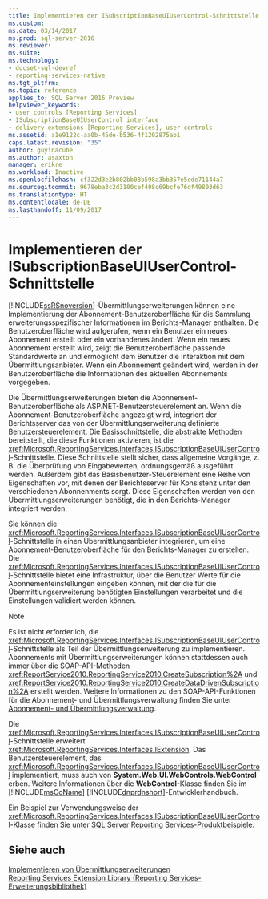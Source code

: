 ```yaml
---
title: Implementieren der ISubscriptionBaseUIUserControl-Schnittstelle | Microsoft-Dokumentation
ms.custom: 
ms.date: 03/14/2017
ms.prod: sql-server-2016
ms.reviewer: 
ms.suite: 
ms.technology:
- docset-sql-devref
- reporting-services-native
ms.tgt_pltfrm: 
ms.topic: reference
applies_to: SQL Server 2016 Preview
helpviewer_keywords:
- user controls [Reporting Services]
- ISubscriptionBaseUIUserControl interface
- delivery extensions [Reporting Services], user controls
ms.assetid: a1e9122c-aa0b-45de-b536-4f1202875ab1
caps.latest.revision: "35"
author: guyinacube
ms.author: asaxton
manager: erikre
ms.workload: Inactive
ms.openlocfilehash: cf322d3e2b802bb08b598a3bb357e5ede71144a7
ms.sourcegitcommit: 9678eba3c2d3100cef408c69bcfe76df49803d63
ms.translationtype: HT
ms.contentlocale: de-DE
ms.lasthandoff: 11/09/2017
---
```

# <a name="implementing-the-isubscriptionbaseuiusercontrol-interface"></a>Implementieren der ISubscriptionBaseUIUserControl-Schnittstelle
  [!INCLUDE[ssRSnoversion](../../../includes/ssrsnoversion-md.md)]-Übermittlungserweiterungen können eine Implementierung der Abonnement-Benutzeroberfläche für die Sammlung erweiterungsspezifischer Informationen im Berichts-Manager enthalten. Die Benutzeroberfläche wird aufgerufen, wenn ein Benutzer ein neues Abonnement erstellt oder ein vorhandenes ändert. Wenn ein neues Abonnement erstellt wird, zeigt die Benutzeroberfläche passende Standardwerte an und ermöglicht dem Benutzer die Interaktion mit dem Übermittlungsanbieter. Wenn ein Abonnement geändert wird, werden in der Benutzeroberfläche die Informationen des aktuellen Abonnements vorgegeben.  
  
 Die Übermittlungserweiterungen bieten die Abonnement-Benutzeroberfläche als ASP.NET-Benutzersteuerelement an. Wenn die Abonnement-Benutzeroberfläche angezeigt wird, integriert der Berichtsserver das von der Übermittlungserweiterung definierte Benutzersteuerelement. Die Basisschnittstelle, die abstrakte Methoden bereitstellt, die diese Funktionen aktivieren, ist die <xref:Microsoft.ReportingServices.Interfaces.ISubscriptionBaseUIUserControl>-Schnittstelle. Diese Schnittstelle stellt sicher, dass allgemeine Vorgänge, z. B. die Überprüfung von Eingabewerten, ordnungsgemäß ausgeführt werden. Außerdem gibt das Basisbenutzer-Steuerelement eine Reihe von Eigenschaften vor, mit denen der Berichtsserver für Konsistenz unter den verschiedenen Abonnenments sorgt. Diese Eigenschaften werden von den Übermittlungserweiterungen benötigt, die in den Berichts-Manager integriert werden.  
  
 Sie können die <xref:Microsoft.ReportingServices.Interfaces.ISubscriptionBaseUIUserControl>-Schnittstelle in einen Übermittlungsanbieter integrieren, um eine Abonnement-Benutzeroberfläche für den Berichts-Manager zu erstellen. Die <xref:Microsoft.ReportingServices.Interfaces.ISubscriptionBaseUIUserControl>-Schnittstelle bietet eine Infrastruktur, über die Benutzer Werte für die Abonnementeinstellungen eingeben können, mit der die für die Übermittlungserweiterung benötigten Einstellungen verarbeitet und die Einstellungen validiert werden können.  
  
> [!NOTE]  
>  Es ist nicht erforderlich, die <xref:Microsoft.ReportingServices.Interfaces.ISubscriptionBaseUIUserControl>-Schnittstelle als Teil der Übermittlungserweiterung zu implementieren. Abonnements mit Übermittlungserweiterungen können stattdessen auch immer über die SOAP-API-Methoden <xref:ReportService2010.ReportingService2010.CreateSubscription%2A> und <xref:ReportService2010.ReportingService2010.CreateDataDrivenSubscription%2A> erstellt werden. Weitere Informationen zu den SOAP-API-Funktionen für die Abonnement- und Übermittlungsverwaltung finden Sie unter [Abonnement- und Übermittlungsverwaltung](../../../reporting-services/report-server-web-service/methods/subscription-and-delivery-methods.md).  
  
 Die <xref:Microsoft.ReportingServices.Interfaces.ISubscriptionBaseUIUserControl>-Schnittstelle erweitert <xref:Microsoft.ReportingServices.Interfaces.IExtension>. Das Benutzersteuerelement, das <xref:Microsoft.ReportingServices.Interfaces.ISubscriptionBaseUIUserControl> implementiert, muss auch von **System.Web.UI.WebControls.WebControl** erben. Weitere Informationen über die **WebControl**-Klasse finden Sie im [!INCLUDE[msCoName](../../../includes/msconame-md.md)] [!INCLUDE[dnprdnshort](../../../includes/dnprdnshort-md.md)]-Entwicklerhandbuch.  
  
 Ein Beispiel zur Verwendungsweise der <xref:Microsoft.ReportingServices.Interfaces.ISubscriptionBaseUIUserControl>-Klasse finden Sie unter [SQL Server Reporting Services-Produktbeispiele](http://go.microsoft.com/fwlink/?LinkId=177889).  
  
## <a name="see-also"></a>Siehe auch  
 [Implementieren von Übermittlungserweiterungen](../../../reporting-services/extensions/delivery-extension/implementing-a-delivery-extension.md)   
 [Reporting Services Extension Library (Reporting Services-Erweiterungsbibliothek)](../../../reporting-services/extensions/reporting-services-extension-library.md)  
  
  
